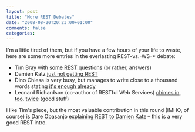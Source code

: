 ```yaml
---
layout: post
title: "More REST Debates"
date: "2008-08-20T20:23:00+01:00"
comments: false
categories: 
---
```


<p>I'm a little tired of them, but if you have a few hours of your life to waste, here are some more entries in the everlasting REST-vs.-WS-* debate:</p>

<ul>
<li>Tim Bray with <a href="http://www.tbray.org/ongoing/When/200x/2008/08/18/On-REST">some REST questions</a> (or rather, answers)</li>
<li>Damien Katz <a href="http://damienkatz.net/2008/08/rest-i-just-dont-get-it.html">just not getting REST</a></li>
<li>Dino Chiesa is very busy, but manages to write close to a thousand words stating <a href="http://blogs.msdn.com/dotnetinterop/archive/2008/08/18/rest-q-a.aspx">it's enough already</a></li>
<li>Leonard Richardson (co-author of RESTful Web Services) <a href="http://www.crummy.com/2008/08/18/0">chimes in, too</a>, <a href="http://www.crummy.com/2008/08/19/0">twice</a> (good stuff)</li>
</ul>

<p>I like Tim's piece, but the most valuable contribution in this round (IMHO, of course) is Dare Obasanjo <a href="http://www.25hoursaday.com/weblog/2008/08/17/ExplainingRESTToDamienKatz.aspx">explaining REST to Damien Katz</a> – this is a very good REST intro.</p>


